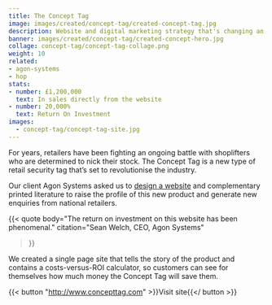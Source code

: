 ```yaml
---
title: The Concept Tag
image: images/created/concept-tag/created-concept-tag.jpg
description: Website and digital marketing strategy that's changing an entire industry.
banner: images/created/concept-tag/created-concept-hero.jpg
collage: concept-tag/concept-tag-collage.png
weight: 10
related:
- agon-systems
- hop
stats:
- number: £1,200,000
  text: In sales directly from the website
- number: 20,000%
  text: Return On Investment
images:
  - concept-tag/concept-tag-site.jpg
---
```


For years, retailers have been fighting an ongoing battle with shoplifters who are determined to nick their stock. The Concept Tag is a new type of retail security tag that’s set to revolutionise the industry.

Our client Agon Systems asked us to [design a website](/creates/web) and complementary printed literature to raise the profile of this new product and generate new enquiries from national retailers.

{{< quote
	body="The return on investment on this website has been phenomenal."
	citation="Sean Welch, CEO, Agon Systems"
>}}

We created a single page site that tells the story of the product and contains a costs-versus-ROI calculator, so customers can see for themselves how much money the Concept Tag will save them.

{{< button "http://www.concepttag.com" >}}Visit site{{</ button >}}

